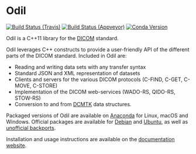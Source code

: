 # Odil

[![Build Status (Travis)](https://travis-ci.com/lamyj/odil.svg?branch=master)](https://travis-ci.com/lamyj/odil)
[![Build Status (Appveyor)](https://ci.appveyor.com/api/projects/status/github/lamyj/odil?svg=true)](https://ci.appveyor.com/project/lamyj/odil)
[![Conda Version](https://img.shields.io/conda/vn/conda-forge/odil.svg)](https://anaconda.org/conda-forge/odil)

Odil is a C++11 library for the [DICOM][] standard.

Odil leverages C++ constructs to provide a user-friendly API of the different
parts of the DICOM standard. Included in Odil are:
- Reading and writing data sets with any transfer syntax
- Standard JSON and XML representation of datasets
- Clients and servers for the various DICOM protocols (C-FIND, C-GET, C-MOVE, C-STORE)
- Implementation of the DICOM web-services (WADO-RS, QIDO-RS, STOW-RS)
- Conversion to and from [DCMTK][] data structures.

Packaged versions of Odil are available on [Anaconda][] for Linux, macOS and Windows. Official packages are available for [Debian][] and [Ubuntu][], as well as [unofficial backports][].

Installation and usage instructions are available on the [documentation website][].

[Anaconda]: https://www.anaconda.com/distribution/
[DCMTK]: http://dicom.offis.de/dcmtk.php.en
[Debian]: https://packages.debian.org/search?keywords=odil&searchon=sourcenames&suite=all&section=all
[DICOM]: http://dicom.nema.org/
[documentation website]: http://odil.readthedocs.io/
[Ubuntu]: http://packages.ubuntu.com/search?keywords=odil&searchon=sourcenames&suite=all&section=all
[unofficial backports]: https://github.com/lamyj/packages
